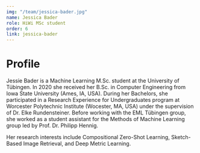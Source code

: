 ```yaml
---
img: "/team/jessica-bader.jpg"
name: Jessica Bader
role: HiWi MSc student
order: 6
link: jessica-bader
---
```


# Profile
Jessie Bader is a Machine Learning M.Sc. student at the University of Tübingen. In 2020 she received her B.Sc. in Computer Engineering from Iowa State University (Ames, IA, USA). During her Bachelors, she participated in a Research Experience for Undergraduates program at Worcester Polytechnic Institute (Wocester, MA, USA) under the supervision of Dr. Elke Rundensteiner. Before working with the EML Tübingen group, she worked as a student assistant for the Methods of Machine Learning group led by Prof. Dr. Philipp Hennig.

Her research interests include Compositional Zero-Shot Learning, Sketch-Based Image Retrieval, and Deep Metric Learning.
